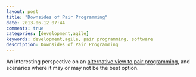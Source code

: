 ```yaml
---
layout: post
title: "Downsides of Pair Programming"
date: 2013-06-12 07:44
comments: true
categories: [development,agile]
keywords: development,agile, pair programming, software
description: Downsides of Pair Programming
---
```

An interesting perspective on an <a href="http://www.bennorthrop.com/Essays/2013/pair-programming-my-personal-nightmare.php" target="_blank">alternative view to pair programming</a>, and scenarios where it may or may not be the best option.
